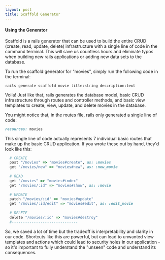 ```yaml
---
layout: post
title: Scaffold Generator
---
```


#### **Using the Generator**
Scaffold is a rails generator that can be used to build the entire CRUD (create, read, update, delete) infrastructure with a single line of code in the command terminal. This will save us countless hours and eliminate typos when building new rails applications or adding new data sets to the database.

To run the scaffold generator for "movies", simply run the following code in the terminal:


`rails generate scaffold movie title:string description:text`

Voila! Just like that, rails generates the database model, basic CRUD infrastructure through routes and controller methods, and basic view templates to create, view, update, and delete movies in the database. 

You might notice that, in the routes file, rails only generated a single line of code:

````ruby
resources: movies
````

This single line of code actually represents 7 individual basic routes that make up the basic CRUD application. If you wrote these out by hand, they'd look like this: 

````ruby
  # CREATE
  post "/movies" => "movies#create", as: :movies
  get "/movies/new" => "movies#new", as: :new_movie
          
  # READ
  get "/movies" => "movies#index"
  get "/movies/:id" => "movies#show", as: :movie
  
  # UPDATE
  patch "/movies/:id" => "movies#update"
  get "/movies/:id/edit" => "movies#edit", as: :edit_movie
  
  # DELETE
  delete "/movies/:id" => "movies#destroy"
  #------------------------------
````

So, we saved a lot of time but the tradeoff is interpretability and clarity in our code. Shortcuts like this are powerful, but can lead to unwanted view templates and actions which could lead to security holes in our application - so it's important to fully understand the "unseen" code and understand its consequences.

